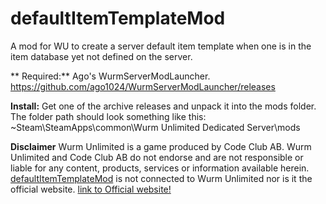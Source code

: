# defaultItemTemplateMod
A mod for WU to create a server default item template when one is in the item database yet not defined on the server.

** Required:**
Ago's WurmServerModLauncher. https://github.com/ago1024/WurmServerModLauncher/releases

**Install:**
Get one of the archive releases and unpack it into the mods folder. The folder path should look something like this:
~Steam\SteamApps\common\Wurm Unlimited Dedicated Server\mods

**Disclaimer**
Wurm Unlimited is a game produced by Code Club AB. Wurm Unlimited and Code Club AB do not endorse and are not responsible
 or liable for any content, products, services or information available herein.
 [defaultItemTemplateMod](https://github.com/Joedobo27/defaultItemTemplateMod) is not connected to Wurm Unlimited nor is it the official website.
 [link to Official website!](http://www.wurmonline.com)
